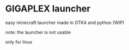 # GIGAPLEX launcher
easy minecraft launcher made in GTK4 and python (WIP)

note: the launcher is not usable

only for linux
